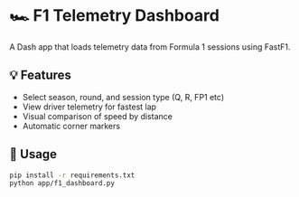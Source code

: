 # 🏎️ F1 Telemetry Dashboard

A Dash app that loads telemetry data from Formula 1 sessions using FastF1.

## 💡 Features
- Select season, round, and session type (Q, R, FP1 etc)
- View driver telemetry for fastest lap
- Visual comparison of speed by distance
- Automatic corner markers

## 🚀 Usage

```bash
pip install -r requirements.txt
python app/f1_dashboard.py

